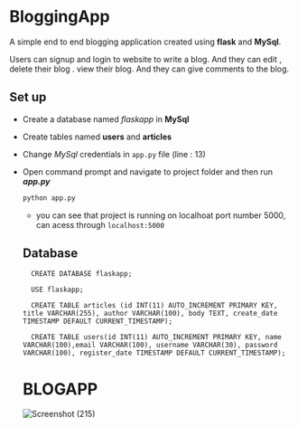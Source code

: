 
# BloggingApp 
A simple end to end blogging application created using **flask** and **MySql**.

Users can signup  and login to website to write a blog. And  they can edit , delete their blog . view their blog. And they can give comments to the blog.

## Set up
- Create a database named *flaskapp* in **MySql**
- Create tables named **users** and **articles**
- Change *MySql* credentials in ```app.py``` file (line : 13)
- Open command prompt and navigate to project folder and then run ***app.py***

  
  ```bash
  python app.py
  ```

  - you can see that project is running on localhoat port number 5000, can acess through ```localhost:5000```

  ## Database
        CREATE DATABASE flaskapp;

        USE flaskapp;

        CREATE TABLE articles (id INT(11) AUTO_INCREMENT PRIMARY KEY, title VARCHAR(255), author VARCHAR(100), body TEXT, create_date TIMESTAMP DEFAULT CURRENT_TIMESTAMP);

        CREATE TABLE users(id INT(11) AUTO_INCREMENT PRIMARY KEY, name VARCHAR(100),email VARCHAR(100), username VARCHAR(30), password VARCHAR(100), register_date TIMESTAMP DEFAULT CURRENT_TIMESTAMP);

  # BLOGAPP
  ![Screenshot (215)](https://github.com/Sreepurvaja/BlogApp-/assets/99593891/37d9d121-6de2-4cb8-a71a-72fcb06b776b)

